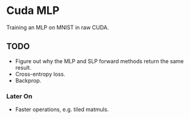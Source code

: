 # Cuda MLP
Training an MLP on MNIST in raw CUDA.

## TODO

* Figure out why the MLP and SLP forward methods return the same result.
* Cross-entropy loss.
* Backprop.

### Later On

* Faster operations, e.g. tiled matmuls.
